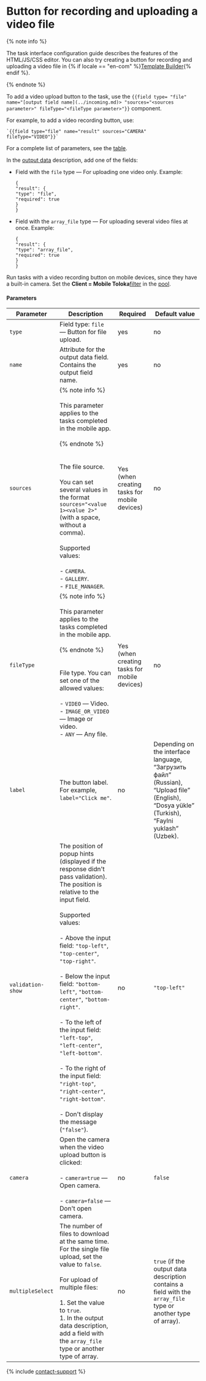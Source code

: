# Button for recording and uploading a video file

{% note info %}

The task interface configuration guide describes the features of the HTML/JS/CSS editor. You can also try creating a button for recording and uploading a video file in {% if locale == "en-com" %}[Template Builder](https://toloka.ai/en/docs/template-builder/reference/field.media-file){% endif %}.

{% endnote %}


To add a video upload button to the task, use the `{{field type= "file" name="[output field name](../incoming.md)> "sources="<sources parameter>" fileType="<fileType parameter>"}}` component.

For example, to add a video recording button, use:

```no-highlight
`{{field type="file" name="result" sources="CAMERA" fileType="VIDEO"}}`
```

For a complete list of parameters, see the [table](#table_param).

In the [output data](../incoming.md) description, add one of the fields:

- Field with the `file` type — For uploading one video only. Example:
    ```no-highlight
    {
    "result": {
    "type": "file",
    "required": true
    }
    }
    ```

- Field with the `array_file` type — For uploading several video files at once. Example:
    ```no-highlight
    {
    "result": {
    "type": "array_file",
    "required": true
    }
    }
    ```


Run tasks with a video recording button on mobile devices, since they have a built-in camera. Set the **Client = Mobile Toloka**[filter](../filters.md) in the [pool](../../../glossary.md#pool-ru).

#### Parameters

Parameter | Description | Required | Default value
----- | ----- | ----- | -----
``` type ``` | Field type: `file` — Button for file upload. | yes | no
``` name ``` | Attribute for the output data field. Contains the output field name. | yes | no
``` sources ``` | {% note info %}<br/><br/>This parameter applies to the tasks completed in the mobile app.<br/><br/>{% endnote %}<br/><br/><br/>The file source.<br/><br/>You can set several values in the format `sources="<value 1><value 2>"` (with a space, without a comma).<br/><br/>Supported values:<br/><br/>- `CAMERA`.<br/>- `GALLERY`.<br/>- `FILE_MANAGER`. | Yes (when creating tasks for mobile devices) | no
``` fileType ``` | {% note info %}<br/><br/>This parameter applies to the tasks completed in the mobile app.<br/><br/>{% endnote %}<br/><br/><br/>File type. You can set one of the allowed values:<br/><br/>- `VIDEO` — Video.<br/>- `IMAGE_OR_VIDEO` — Image or video.<br/>- `ANY` — Any file. | Yes (when creating tasks for mobile devices) | no
``` label ``` | The button label. For example, `label="Click me"`. | no | Depending on the interface language, <q>Загрузить файл</q> (Russian), <q>Upload file</q> (English), <q>Dosya yükle</q> (Turkish), <q>Faylni yuklash</q> (Uzbek).
``` validation-show ``` | The position of popup hints (displayed if the response didn't pass validation). The position is relative to the input field.<br/><br/>Supported values:<br/><br/>- Above the input field: `"top-left"`, `"top-center"`, `"top-right"`.<br/>    <br/>- Below the input field: `"bottom-left"`, `"bottom-center"`, `"bottom-right"`.<br/>    <br/>- To the left of the input field: `"left-top"`, `"left-center"`, `"left-bottom"`.<br/>    <br/>- To the right of the input field: `"right-top"`, `"right-center"`, `"right-bottom"`.<br/>    <br/>- Don't display the message (`"false"`). | no | ``` "top-left" ```
``` camera ``` | Open the camera when the video upload button is clicked:<br/><br/>- `camera=true` — Open camera.<br/>    <br/>- `camera=false` — Don't open camera. | no | ``` false ```
``` multipleSelect ``` | The number of files to download at the same time.<br/>For the single file upload, set the value to `false`.<br/><br/>For upload of multiple files:<br/><br/>1. Set the value to `true`.<br/>1. In the output data description, add a field with the `array_file` type or another type of array. | no | `true` (if the output data description contains a field with the `array_file` type or another type of array).

{% include [contact-support](../../_includes/contact-support-help.md) %}